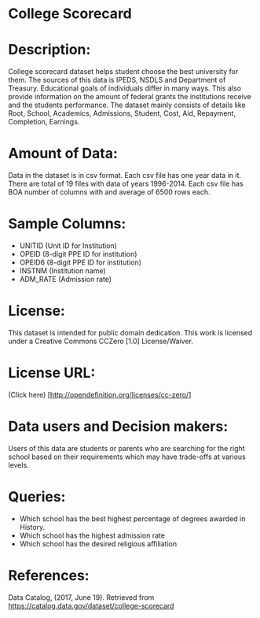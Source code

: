 # College Scorecard

# Description:
College scorecard dataset helps student choose the best university for them. The sources of this data is IPEDS, NSDLS and Department of Treasury. Educational goals of individuals differ in many ways. This also provide information on the amount of federal grants the institutions receive and the students performance. The dataset mainly consists of details like
Root, School, Academics, Admissions, Student, Cost, Aid, Repayment, Completion, Earnings.

# Amount of Data:
Data in the dataset is in csv format. Each csv file has one year data in it. There are total of 19 files with data of years 1996-2014. Each csv file has BOA number of columns with and average of 6500 rows each.

# Sample Columns: 

* UNITID (Unit ID for Institution)
* OPEID (8-digit PPE ID for institution)
* OPEID6 (8-digit PPE ID for institution)
* INSTNM (Institution name)
* ADM_RATE (Admission rate)

# License:

This dataset is intended for public domain dedication. This work is licensed under a Creative Commons CCZero [1.0] License/Waiver.

# License URL:

(Click here) [http://opendefinition.org/licenses/cc-zero/]

# Data users and Decision makers:

Users of this data are students or parents who are searching for the right school based on their requirements which may have trade-offs at various levels.

# Queries:

* Which school has the best highest percentage of degrees awarded in History.
* Which school has the highest admission rate
* Which school has the desired religious affiliation

# References:

Data Catalog, (2017, June 19). Retrieved from https://catalog.data.gov/dataset/college-scorecard



